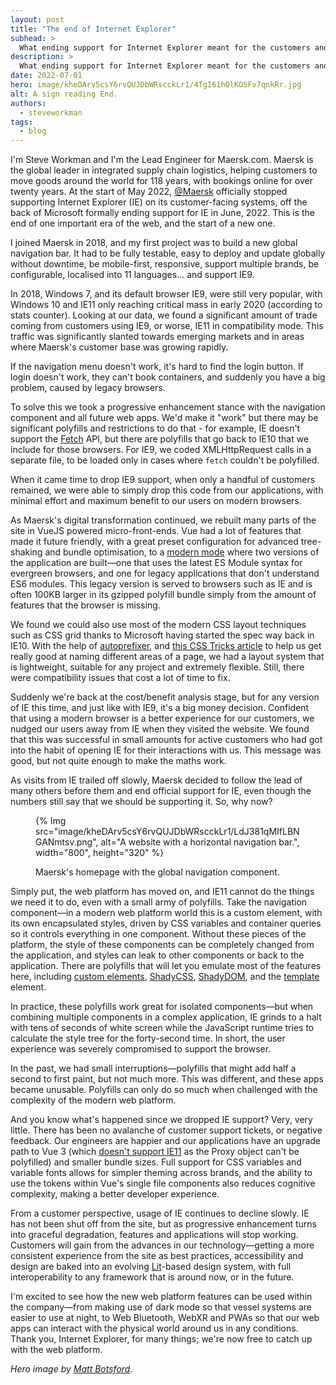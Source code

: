 ```yaml
---
layout: post
title: "The end of Internet Explorer"
subhead: >
  What ending support for Internet Explorer meant for the customers and developers at Maersk.com. 
description: >
  What ending support for Internet Explorer meant for the customers and developers at Maersk.com.
date: 2022-07-01
hero: image/kheDArv5csY6rvQUJDbWRscckLr1/4TgI61hOlKOSFv7qnkRr.jpg
alt: A sign reading End.
authors:
  - steveworkman
tags:
  - blog
---
```


I'm Steve Workman and I'm the Lead Engineer for Maersk.com. Maersk is the global leader in integrated supply chain logistics, helping customers to move goods around the world for 118 years, with bookings online for over twenty years. At the start of May 2022, [@Maersk](https://twitter.com/Maersk) officially stopped supporting Internet Explorer (IE) on its customer-facing systems, off the back of Microsoft formally ending support for IE in June, 2022. This is the end of one important era of the web, and the start of a new one.

I joined Maersk in 2018, and my first project was to build a new global navigation bar. It had to be fully testable, easy to deploy and update globally without downtime, be mobile-first, responsive, support multiple brands, be configurable, localised into 11 languages… and support IE9.

In 2018, Windows 7, and its default browser IE9, were still very popular, with Windows 10 and IE11 only reaching critical mass in early 2020 (according to stats counter). Looking at our data, we found a significant amount of trade coming from customers using IE9, or worse, IE11 in compatibility mode. This traffic was significantly slanted towards emerging markets and in areas where Maersk's customer base was growing rapidly.

If the navigation menu doesn't work, it's hard to find the login button. If login doesn't work, they can't book containers, and suddenly you have a big problem, caused by legacy browsers.

To solve this we took a progressive enhancement stance with the navigation component and all future web apps. We'd make it "work" but there may be significant polyfills and restrictions to do that - for example, IE doesn't support the [Fetch](https://developer.mozilla.org/docs/Web/API/Fetch_API) API, but there are polyfills that go back to IE10 that we include for those browsers. For IE9, we coded XMLHttpRequest calls in a separate file, to be loaded only in cases where `fetch` couldn't be polyfilled.

When it came time to drop IE9 support, when only a handful of customers remained, we were able to simply drop this code from our applications, with minimal effort and maximum benefit to our users on modern browsers.

As Maersk's digital transformation continued, we rebuilt many parts of the site in VueJS powered micro-front-ends. Vue had a lot of features that made it future friendly, with a great preset configuration for advanced tree-shaking and bundle optimisation, to a [modern mode](https://cli.vuejs.org/guide/browser-compatibility.html#modern-mode) where two versions of the application are built—one that uses the latest ES Module syntax for evergreen browsers, and one for legacy applications that don't understand ES6 modules. This legacy version is served to browsers such as IE and is often 100KB larger in its gzipped polyfill bundle simply from the amount of features that the browser is missing.

We found we could also use most of the modern CSS layout techniques such as CSS grid thanks to Microsoft having started the spec way back in IE10. With the help of [autoprefixer](https://github.com/postcss/autoprefixer), and [this CSS Tricks article](https://css-tricks.com/css-grid-in-ie-css-grid-and-the-new-autoprefixer/) to help us get really good at naming different areas of a page, we had a layout system that is lightweight, suitable for any project and extremely flexible. Still, there were compatibility issues that cost a lot of time to fix.

Suddenly we're back at the cost/benefit analysis stage, but for any version of IE this time, and just like with IE9, it's a big money decision. Confident that using a modern browser is a better experience for our customers, we nudged our users away from IE when they visited the website. We found that this was successful in small amounts for active customers who had got into the habit of opening IE for their interactions with us. This message was good, but not quite enough to make the maths work.

As visits from IE trailed off slowly, Maersk decided to follow the lead of many others before them and end official support for IE, even though the numbers still say that we should be supporting it. So, why now?


<figure>

  {% Img src="image/kheDArv5csY6rvQUJDbWRscckLr1/LdJ381qMIfLBNGANmtsv.png", alt="A website with a horizontal navigation bar.", width="800", height="320" %}
  <figcaption>Maersk's homepage with the global navigation component.</figcaption>
</figure>

Simply put, the web platform has moved on, and IE11 cannot do the things we need it to do, even with a small army of polyfills. Take the navigation component—in a modern web platform world this is a custom element, with its own encapsulated styles, driven by CSS variables and container queries so it controls everything in one component. Without these pieces of the platform, the style of these components can be completely changed from the application, and styles can leak to other components or back to the application. There are polyfills that will let you emulate most of the features here, including [custom elements](https://github.com/webcomponents/polyfills/tree/master/packages/custom-elements), [ShadyCSS](https://github.com/webcomponents/polyfills/tree/master/packages/shadycss), [ShadyDOM](https://github.com/webcomponents/polyfills/tree/master/packages/shadydom), and the [template](https://github.com/webcomponents/polyfills/tree/master/packages/template) element.

In practice, these polyfills work great for isolated components—but when combining multiple components in a complex application, IE grinds to a halt with tens of seconds of white screen while the JavaScript runtime tries to calculate the style tree for the forty-second time. In short, the user experience was severely compromised to support the browser.

In the past, we had small interruptions—polyfills that might add half a second to first paint, but not much more. This was different, and these apps became unusable. Polyfills can only do so much when challenged with the complexity of the modern web platform.

And you know what's happened since we dropped IE support? Very, very little. There has been no avalanche of customer support tickets, or negative feedback. Our engineers are happier and our applications have an upgrade path to Vue 3 (which [doesn't support IE11](https://github.com/vuejs/rfcs/blob/master/active-rfcs/0038-vue3-ie11-support.md) as the Proxy object can't be polyfilled) and smaller bundle sizes. Full support for CSS variables and variable fonts allows for simpler theming across brands, and the ability to use the tokens within Vue's single file components also reduces cognitive complexity, making a better developer experience.

From a customer perspective, usage of IE continues to decline slowly. IE has not been shut off from the site, but as progressive enhancement turns into graceful degradation, features and applications will stop working. Customers will gain from the advances in our technology—getting a more consistent experience from the site as best practices, accessibility and design are baked into an evolving [Lit](https://lit.dev/)-based design system, with full interoperability to any framework that is around now, or in the future.

I'm excited to see how the new web platform features can be used within the company—from making use of dark mode so that vessel systems are easier to use at night, to Web Bluetooth, WebXR and PWAs so that our web apps can interact with the physical world around us in any conditions. Thank you, Internet Explorer, for many things; we're now free to catch up with the web platform.

_Hero image by [Matt Botsford](https://unsplash.com/@mattbotsford)._
